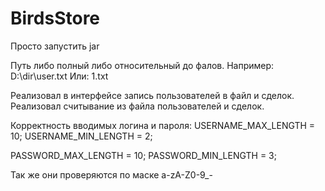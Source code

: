 # BirdsStore

Просто запустить jar

Путь либо полный либо относительный до фалов. Например:
D:\dir\user.txt
Или:
1.txt

Реализовал в интерфейсе запись пользователей в файл и сделок.
Реализовал считывание из файла пользователей и сделок.


Корректность вводимых логина и пароля: 
USERNAME_MAX_LENGTH = 10;
USERNAME_MIN_LENGTH = 2;

PASSWORD_MAX_LENGTH = 10;
PASSWORD_MIN_LENGTH = 3;

Так же они проверяются по маске a-zA-Z0-9_-

